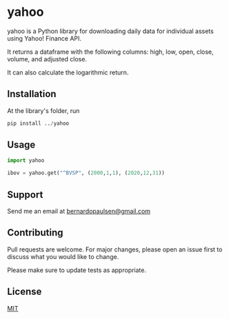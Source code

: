 # yahoo

yahoo is a Python library for downloading daily data for individual assets using Yahoo! Finance API.

It returns a dataframe with the following columns: high, low, open, close, volume, and adjusted close.

It can also calculate the logarithmic return.

## Installation

At the library's folder, run

```python
pip install ../yahoo
```

## Usage

```python
import yahoo

ibov = yahoo.get("^BVSP", (2000,1,1), (2020,12,31))
```

## Support

Send me an email at [bernardopaulsen@gmail.com](bernardopaulsen@gmail.com)

## Contributing
Pull requests are welcome. For major changes, please open an issue first to discuss what you would like to change.

Please make sure to update tests as appropriate.

## License
[MIT](https://choosealicense.com/licenses/mit/)
